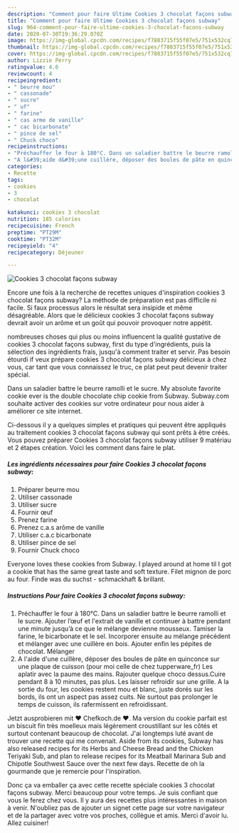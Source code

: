 ```yaml
---
description: "Comment pour faire Ultime Cookies 3 chocolat façons subway"
title: "Comment pour faire Ultime Cookies 3 chocolat façons subway"
slug: 964-comment-pour-faire-ultime-cookies-3-chocolat-facons-subway
date: 2020-07-30T19:36:29.070Z
image: https://img-global.cpcdn.com/recipes/f7883715f55f07e5/751x532cq70/cookies-3-chocolat-facons-subway-photo-principale-de-la-recette.jpg
thumbnail: https://img-global.cpcdn.com/recipes/f7883715f55f07e5/751x532cq70/cookies-3-chocolat-facons-subway-photo-principale-de-la-recette.jpg
cover: https://img-global.cpcdn.com/recipes/f7883715f55f07e5/751x532cq70/cookies-3-chocolat-facons-subway-photo-principale-de-la-recette.jpg
author: Lizzie Perry
ratingvalue: 4.6
reviewcount: 4
recipeingredient:
- " beurre mou"
- " cassonade"
- " sucre"
- " uf"
- " farine"
- " cas arme de vanille"
- " cac bicarbonate"
- " pince de sel"
- " Chuck choco"
recipeinstructions:
- "Préchauffer le four à 180°C. Dans un saladier battre le beurre ramolli et le sucre. Ajouter l’œuf et l&#39;extrait de vanille et continuer à battre pendant une minute jusqu’à ce que le mélange devienne mousseux. Tamiser la farine, le bicarbonate et le sel. Incorporer ensuite au mélange précédent et mélanger avec une cuillère en bois. Ajouter enfin les pépites de chocolat. Mélanger"
- "A l&#39;aide d&#39;une cuillère, déposer des boules de pâte en quinconce sur une plaque de cuisson (pour moi celle de chez tupperware_fr) Les aplatir avec la paume des mains. Rajouter quelque choco dessus.Cuire pendant 8 à 10 minutes, pas plus. Les laisser refroidir sur une grille. A la sortie du four, les cookies restent mou et blanc, juste dorés sur les bords, ils ont un aspect pas assez cuits. Ne surtout pas prolonger le temps de cuisson, ils rafermissent en refroidissant."
categories:
- Recette
tags:
- cookies
- 3
- chocolat

katakunci: cookies 3 chocolat 
nutrition: 185 calories
recipecuisine: French
preptime: "PT29M"
cooktime: "PT32M"
recipeyield: "4"
recipecategory: Déjeuner

---
```



![Cookies 3 chocolat façons subway](https://img-global.cpcdn.com/recipes/f7883715f55f07e5/751x532cq70/cookies-3-chocolat-facons-subway-photo-principale-de-la-recette.jpg)

Encore une fois à la recherche de recettes uniques d'inspiration cookies 3 chocolat façons subway? La méthode de préparation est pas difficile ni facile. Si faux processus alors le résultat sera insipide et même désagréable. Alors que le délicieux cookies 3 chocolat façons subway devrait avoir un arôme et un goût qui pouvoir provoquer notre appétit.

nombreuses choses qui plus ou moins influencent la qualité gustative de cookies 3 chocolat façons subway, first du type d'ingrédients, puis la sélection des ingrédients frais, jusqu'à comment traiter et servir. Pas besoin étourdi if veux prépare cookies 3 chocolat façons subway délicieux à chez vous, car tant que vous connaissez le truc, ce plat peut peut devenir traiter spécial.

Dans un saladier battre le beurre ramolli et le sucre. My absolute favorite cookie ever is the double chocolate chip cookie from Subway. Subway.com souhaite activer des cookies sur votre ordinateur pour nous aider à améliorer ce site internet.


Ci-dessous il y a quelques simples et pratiques qui peuvent être appliqués au traitement cookies 3 chocolat façons subway qui sont prêts à être créés. Vous pouvez préparer Cookies 3 chocolat façons subway utiliser 9 matériau et 2 étapes création. Voici les comment dans faire le plat.

<!--inarticleads1-->

##### Les ingrédients nécessaires pour faire Cookies 3 chocolat façons subway:

1. Préparer  beurre mou
1. Utiliser  cassonade
1. Utiliser  sucre
1. Fournir  œuf
1. Prenez  farine
1. Prenez  c.a.s arôme de vanille
1. Utiliser  c.a.c bicarbonate
1. Utiliser  pince de sel
1. Fournir  Chuck choco


Everyone loves these cookies from Subway. I played around at home til I got a cookie that has the same great taste and soft texture. Filet mignon de porc au four. Finde was du suchst - schmackhaft &amp; brillant. 

<!--inarticleads2-->

##### Instructions Pour faire Cookies 3 chocolat façons subway:

1. Préchauffer le four à 180°C. Dans un saladier battre le beurre ramolli et le sucre. Ajouter l’œuf et l&#39;extrait de vanille et continuer à battre pendant une minute jusqu’à ce que le mélange devienne mousseux. Tamiser la farine, le bicarbonate et le sel. Incorporer ensuite au mélange précédent et mélanger avec une cuillère en bois. Ajouter enfin les pépites de chocolat. Mélanger
1. A l&#39;aide d&#39;une cuillère, déposer des boules de pâte en quinconce sur une plaque de cuisson (pour moi celle de chez tupperware_fr) Les aplatir avec la paume des mains. Rajouter quelque choco dessus.Cuire pendant 8 à 10 minutes, pas plus. Les laisser refroidir sur une grille. A la sortie du four, les cookies restent mou et blanc, juste dorés sur les bords, ils ont un aspect pas assez cuits. Ne surtout pas prolonger le temps de cuisson, ils rafermissent en refroidissant.


Jetzt ausprobieren mit ♥ Chefkoch.de ♥. Ma version du cookie parfait est un biscuit fin très moelleux mais légèrement croustillant sur les côtés et surtout contenant beaucoup de chocolat. J&#39;ai longtemps luté avant de trouver une recette qui me convenait. Aside from its cookies, Subway has also released recipes for its Herbs and Cheese Bread and the Chicken Teriyaki Sub, and plan to release recipes for its Meatball Marinara Sub and Chipotle Southwest Sauce over the next few days. Recette de oh la gourmande que je remercie pour l&#39;inspiration. 


Donc ça va emballer ça avec cette recette spéciale cookies 3 chocolat façons subway. Merci beaucoup pour votre temps. Je suis confiant que vous le ferez chez vous. Il y aura des recettes plus  intéressantes in maison à venir. N'oubliez pas de ajouter un signet cette page sur votre navigateur et de la partager avec votre vos proches, collègue et amis. Merci d'avoir lu. Allez cuisiner!
